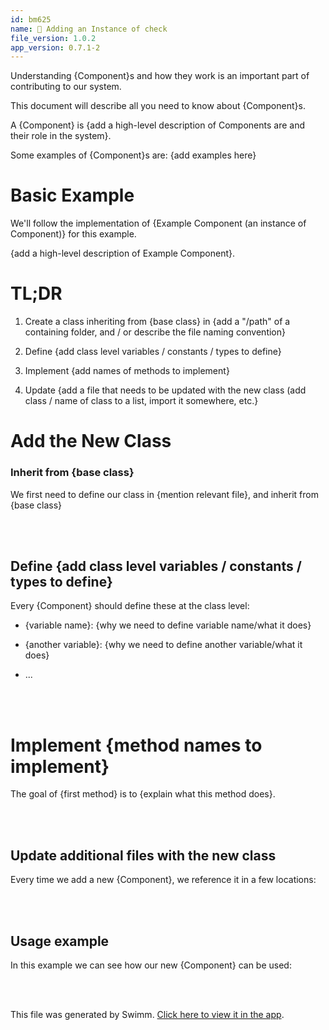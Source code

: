 ```yaml
---
id: bm625
name: 🔘 Adding an Instance of check
file_version: 1.0.2
app_version: 0.7.1-2
---
```


Understanding {Component}s and how they work is an important part of contributing to our system.

This document will describe all you need to know about {Component}s.

A {Component} is {add a high-level description of Components are and their role in the system}.

Some examples of {Component}s are: {add examples here}

# Basic Example

We'll follow the implementation of {Example Component (an instance of Component)} for this example.

{add a high-level description of Example Component}.

# TL;DR

1.  Create a class inheriting from {base class} in {add a "/path" of a containing folder, and / or describe the file naming convention}

2.  Define {add class level variables / constants / types to define}

3.  Implement {add names of methods to implement}

4.  Update {add a file that needs to be updated with the new class (add class / name of class to a list, import it somewhere, etc.}


# Add the New Class

### Inherit from {base class}

We first need to define our class in {mention relevant file}, and inherit from {base class}

<br/>



<br/>

## Define {add class level variables / constants / types to define}

Every {Component} should define these at the class level:

*   {variable name}: {why we need to define variable name/what it does}

*   {another variable}: {why we need to define another variable/what it does}

*   ...

<br/>



<br/>

# Implement {method names to implement}

The goal of {first method} is to {explain what this method does}.

<br/>



<br/>

## **Update additional files with the new class**

Every time we add a new {Component}, we reference it in a few locations:

<br/>



<br/>

## Usage example

In this example we can see how our new {Component} can be used:

<br/>



<br/>

This file was generated by Swimm. [Click here to view it in the app](http://localhost:5000/repos/Z2l0aHViJTNBJTNBc3Rva2Utd2VhdGhlciUzQSUzQUFkZGllQ29oZW4=/docs/bm625).